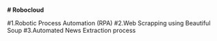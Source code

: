 **# Robocloud**

#1.Robotic Process Automation (RPA)
#2.Web Scrapping using Beautiful Soup
#3.Automated News Extraction process
